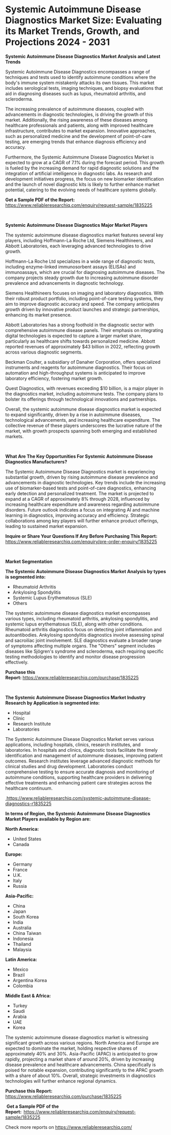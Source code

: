 <p><h1>Systemic Autoimmune Disease Diagnostics Market Size: Evaluating its Market Trends, Growth, and Projections 2024 - 2031</h1></p><p><strong>Systemic Autoimmune Disease Diagnostics Market Analysis and Latest Trends</strong></p>
<p><p>Systemic Autoimmune Disease Diagnostics encompasses a range of techniques and tests used to identify autoimmune conditions where the body's immune system mistakenly attacks its own tissues. This market includes serological tests, imaging techniques, and biopsy evaluations that aid in diagnosing diseases such as lupus, rheumatoid arthritis, and scleroderma. </p><p>The increasing prevalence of autoimmune diseases, coupled with advancements in diagnostic technologies, is driving the growth of this market. Additionally, the rising awareness of these diseases among healthcare professionals and patients, along with improved healthcare infrastructure, contributes to market expansion. Innovative approaches, such as personalized medicine and the development of point-of-care testing, are emerging trends that enhance diagnosis efficiency and accuracy.</p><p>Furthermore, the Systemic Autoimmune Disease Diagnostics Market is expected to grow at a CAGR of 7.1% during the forecast period. This growth is fueled by the increasing demand for rapid diagnostic solutions and the integration of artificial intelligence in diagnostic labs. As research and development initiatives progress, the focus on new biomarker identification and the launch of novel diagnostic kits is likely to further enhance market potential, catering to the evolving needs of healthcare systems globally.</p></p>
<p><strong>Get a Sample PDF of the Report:&nbsp;</strong> <a href="https://www.reliableresearchiq.com/enquiry/request-sample/1835225?utm_campaign=1876&utm_medium=2&utm_source=Github&utm_content=ia&utm_term=31122024&utm_id=systemic-autoimmune-disease-diagnostics">https://www.reliableresearchiq.com/enquiry/request-sample/1835225</a></p>
<p>&nbsp;</p>
<p><strong>Systemic Autoimmune Disease Diagnostics Major Market Players</strong></p>
<p><p>The systemic autoimmune disease diagnostics market features several key players, including Hoffmann-La Roche Ltd, Siemens Healthineers, and Abbott Laboratories, each leveraging advanced technologies to drive growth. </p><p>Hoffmann-La Roche Ltd specializes in a wide range of diagnostic tests, including enzyme-linked immunosorbent assays (ELISAs) and immunoassays, which are crucial for diagnosing autoimmune diseases. The company projects steady growth due to increasing autoimmune disorder prevalence and advancements in diagnostic technology. </p><p>Siemens Healthineers focuses on imaging and laboratory diagnostics. With their robust product portfolio, including point-of-care testing systems, they aim to improve diagnostic accuracy and speed. The company anticipates growth driven by innovative product launches and strategic partnerships, enhancing its market presence.</p><p>Abbott Laboratories has a strong foothold in the diagnostic sector with comprehensive autoimmune disease panels. Their emphasis on integrating digital technologies is expected to capture a larger market share, particularly as healthcare shifts towards personalized medicine. Abbott reported revenues of approximately $43 billion in 2022, reflecting growth across various diagnostic segments.</p><p>Beckman Coulter, a subsidiary of Danaher Corporation, offers specialized instruments and reagents for autoimmune diagnostics. Their focus on automation and high-throughput systems is anticipated to improve laboratory efficiency, fostering market growth.</p><p>Quest Diagnostics, with revenues exceeding $10 billion, is a major player in the diagnostics market, including autoimmune tests. The company plans to bolster its offerings through technological innovations and partnerships.</p><p>Overall, the systemic autoimmune disease diagnostics market is expected to expand significantly, driven by a rise in autoimmune diseases, technological advancements, and increasing healthcare expenditure. The collective revenue of these players underscores the lucrative nature of the market, with growth prospects spanning both emerging and established markets.</p></p>
<p>&nbsp;</p>
<p><strong>What Are The Key Opportunities For Systemic Autoimmune Disease Diagnostics Manufacturers?</strong></p>
<p><p>The Systemic Autoimmune Disease Diagnostics market is experiencing substantial growth, driven by rising autoimmune disease prevalence and advancements in diagnostic technologies. Key trends include the increasing use of biomarker-based tests and point-of-care diagnostics, enhancing early detection and personalized treatment. The market is projected to expand at a CAGR of approximately 8% through 2028, influenced by increasing healthcare expenditure and awareness regarding autoimmune disorders. Future outlook indicates a focus on integrating AI and machine learning in diagnostics, improving accuracy and efficiency. Strategic collaborations among key players will further enhance product offerings, leading to sustained market expansion.</p></p>
<p><strong>Inquire or Share Your Questions If Any Before Purchasing This Report:</strong> <a href="https://www.reliableresearchiq.com/enquiry/pre-order-enquiry/1835225?utm_campaign=1876&utm_medium=2&utm_source=Github&utm_content=ia&utm_term=31122024&utm_id=systemic-autoimmune-disease-diagnostics">https://www.reliableresearchiq.com/enquiry/pre-order-enquiry/1835225</a></p>
<p>&nbsp;</p>
<p><strong>Market Segmentation</strong></p>
<p><strong>The Systemic Autoimmune Disease Diagnostics Market Analysis by types is segmented into:</strong></p>
<p><ul><li>Rheumatoid Arthritis</li><li>Ankylosing Spondylitis</li><li>Systemic Lupus Erythematosus (SLE)</li><li>Others</li></ul></p>
<p><p>The systemic autoimmune disease diagnostics market encompasses various types, including rheumatoid arthritis, ankylosing spondylitis, and systemic lupus erythematosus (SLE), along with other conditions. Rheumatoid arthritis diagnostics focus on detecting joint inflammation and autoantibodies. Ankylosing spondylitis diagnostics involve assessing spinal and sacroiliac joint involvement. SLE diagnostics evaluate a broader range of symptoms affecting multiple organs. The "Others" segment includes diseases like Sjögren's syndrome and scleroderma, each requiring specific testing methodologies to identify and monitor disease progression effectively.</p></p>
<p><strong>Purchase this Report:&nbsp;</strong><a href="https://www.reliableresearchiq.com/purchase/1835225?utm_campaign=1876&utm_medium=2&utm_source=Github&utm_content=ia&utm_term=31122024&utm_id=systemic-autoimmune-disease-diagnostics">https://www.reliableresearchiq.com/purchase/1835225</a></p>
<p>&nbsp;</p>
<p><strong>The Systemic Autoimmune Disease Diagnostics Market Industry Research by Application is segmented into:</strong></p>
<p><ul><li>Hospital</li><li>Clinic</li><li>Research Institute</li><li>Laboratories</li></ul></p>
<p><p>The Systemic Autoimmune Disease Diagnostics Market serves various applications, including hospitals, clinics, research institutes, and laboratories. In hospitals and clinics, diagnostic tools facilitate the timely identification and management of autoimmune diseases, improving patient outcomes. Research institutes leverage advanced diagnostic methods for clinical studies and drug development. Laboratories conduct comprehensive testing to ensure accurate diagnosis and monitoring of autoimmune conditions, supporting healthcare providers in delivering effective treatments and enhancing patient care strategies across the healthcare continuum.</p></p>
<p><a href="https://www.reliableresearchiq.com/systemic-autoimmune-disease-diagnostics-r1835225?utm_campaign=1876&utm_medium=2&utm_source=Github&utm_content=ia&utm_term=31122024&utm_id=systemic-autoimmune-disease-diagnostics">&nbsp;https://www.reliableresearchiq.com/systemic-autoimmune-disease-diagnostics-r1835225</a></p>
<p><strong>In terms of Region, the Systemic Autoimmune Disease Diagnostics Market Players available by Region are:</strong></p>
<p>
    <p> <strong> North America: </strong>
        <ul>
            <li>United States</li>
            <li>Canada</li>
        </ul>
        </p> 
    <p> <strong> Europe: </strong>
        <ul>
            <li>Germany</li>
            <li>France</li>
            <li>U.K.</li>
            <li>Italy</li>
            <li>Russia</li>
        </ul>
        </p> 
    <p> <strong> Asia-Pacific: </strong>
        <ul>
            <li>China</li>
            <li>Japan</li>
            <li>South Korea</li>
            <li>India</li>
            <li>Australia</li>
            <li>China Taiwan</li>
            <li>Indonesia</li>
            <li>Thailand</li>
            <li>Malaysia</li>
        </ul>
        </p> 
    <p> <strong> Latin America: </strong>
        <ul>
            <li>Mexico</li>
            <li>Brazil</li>
            <li>Argentina Korea</li>
            <li>Colombia</li>
        </ul>
        </p> 
    <p> <strong> Middle East & Africa: </strong>
        <ul>
            <li>Turkey</li>
            <li>Saudi</li>
            <li>Arabia</li>
            <li>UAE</li>
            <li>Korea</li>
        </ul>
    </p>
    </p>
<p><p>The systemic autoimmune disease diagnostics market is witnessing significant growth across various regions. North America and Europe are expected to dominate the market, holding respective shares of approximately 40% and 30%. Asia-Pacific (APAC) is anticipated to grow rapidly, projecting a market share of around 20%, driven by increasing disease prevalence and healthcare advancements. China specifically is poised for notable expansion, contributing significantly to the APAC growth with a share of about 10%. Overall, strategic investments in diagnostics technologies will further enhance regional dynamics.</p></p>
<p><strong>Purchase this Report: </strong><a href="https://www.reliableresearchiq.com/purchase/1835225?utm_campaign=1876&utm_medium=2&utm_source=Github&utm_content=ia&utm_term=31122024&utm_id=systemic-autoimmune-disease-diagnostics">https://www.reliableresearchiq.com/purchase/1835225</a></p>
<p>&nbsp;<strong>Get a Sample PDF of the Report:&nbsp;&nbsp;</strong><a href="https://www.reliableresearchiq.com/enquiry/request-sample/1835225?utm_campaign=1876&utm_medium=2&utm_source=Github&utm_content=ia&utm_term=31122024&utm_id=systemic-autoimmune-disease-diagnostics">https://www.reliableresearchiq.com/enquiry/request-sample/1835225</a></p>
<p><strong></strong></p>
<p>Check more reports on <a href="https://www.reliableresearchiq.com/?utm_campaign=1876&utm_medium=2&utm_source=Github&utm_content=ia&utm_term=31122024&utm_id=systemic-autoimmune-disease-diagnostics">https://www.reliableresearchiq.com/</a></p>